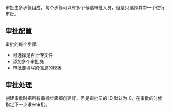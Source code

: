 审批由多步骤组成，每个步骤可以有多个候选审批人员，但是只选择其中一个进行审批。

## 审批配置

审批的每个步骤:

* 可选择是否上传文件
* 添加多个审批员
* 审批要填写的信息的模板

## 审批处理

创建审批时把所有审批步骤都创建好，但是审批员的 ID 默认为 0，在审批的时候指定下一步谁来审批。